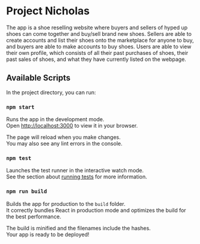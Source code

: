# Project Nicholas

The app is a shoe reselling website where buyers and sellers of hyped up shoes can come together and buy/sell brand new shoes. Sellers are able to create accounts and list their shoes onto the marketplace for anyone to buy, and buyers are able to make accounts to buy shoes. Users are able to view their own profile, which consists of all their past purchases of shoes, their past sales of shoes, and what they have currently listed on the webpage.

## Available Scripts

In the project directory, you can run:

### `npm start`

Runs the app in the development mode.\
Open [http://localhost:3000](http://localhost:3000) to view it in your browser.

The page will reload when you make changes.\
You may also see any lint errors in the console.

### `npm test`

Launches the test runner in the interactive watch mode.\
See the section about [running tests](https://facebook.github.io/create-react-app/docs/running-tests) for more information.

### `npm run build`

Builds the app for production to the `build` folder.\
It correctly bundles React in production mode and optimizes the build for the best performance.

The build is minified and the filenames include the hashes.\
Your app is ready to be deployed!
